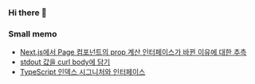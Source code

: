 ### Hi there 👋

<!--
**zprime0920/zprime0920** is a ✨ _special_ ✨ repository because its `README.md` (this file) appears on your GitHub profile.

Here are some ideas to get you started:

- 🔭 I’m currently working on ...
- 🌱 I’m currently learning ...
- 👯 I’m looking to collaborate on ...
- 🤔 I’m looking for help with ...
- 💬 Ask me about ...
- 📫 How to reach me: ...
- 😄 Pronouns: ...
- ⚡ Fun fact: ...
-->
### Small memo
- [Next.js에서 Page 컴포넌트의 prop 계산  인터페이스가 바뀐 이유에 대한 추측](https://www.notion.so/Next-js-Page-prop-1154b4c1326345c1b7b0e1d1100d149f)
- [stdout 값을 curl body에 담기](https://www.notion.so/stdout-curl-body-bf468db69a0a41028635d763d0624dcf)
- [TypeScript 인덱스 시그니처와 인터페이스](https://www.notion.so/3c12442997f94ac88d36b5687cb7d909)
